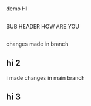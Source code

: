 #

demo
HI

##

SUB HEADER
HOW ARE YOU

##

changes made in branch

## hi 2

i made changes in main branch

## hi 3
